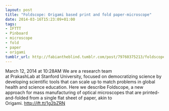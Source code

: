 ```yaml
---
layout: post
title: "Foldscope: Origami based print and fold paper-microscope"
date: 2014-03-16T15:23:09+01:00
tags:
- IFTTT
- Pinboard
- microscope
- fold
- paper
- origami
tumblr_url: http://fabiantheblind.tumblr.com/post/79760375213/foldscope-origami-based-print-and-fold
---
```

March 12, 2014 at 10:28AM
We are a research team at PrakashLab at Stanford University, focused on democratizing science by developing scientific tools that can scale up to match problems in global health and science education. Here we describe Foldscope, a new approach for mass manufacturing of optical microscopes that are printed-and-folded from a single flat sheet of paper, akin to Origami. http://ift.tt/1g2bZRN
